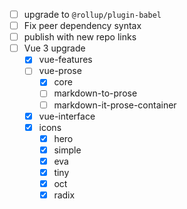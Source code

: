 - [ ] upgrade to `@rollup/plugin-babel`
- [ ] Fix peer dependency syntax
- [ ] publish with new repo links
- [ ] Vue 3 upgrade
  - [x] vue-features
  - [ ] vue-prose
    - [x] core
    - [ ] markdown-to-prose
    - [ ] markdown-it-prose-container
  - [x] vue-interface
  - [x] icons
    - [x] hero
    - [x] simple
    - [x] eva
    - [x] tiny
    - [x] oct
    - [x] radix
